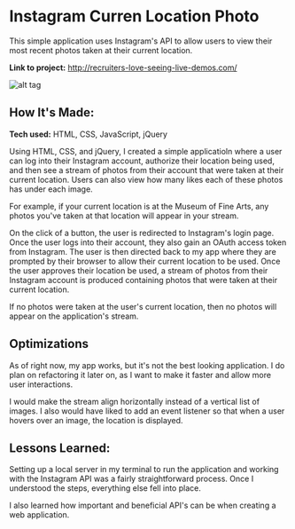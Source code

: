 # Instagram Curren Location Photo 
This simple application uses Instagram's API to allow users to view their most recent photos taken at their current location.

**Link to project:** http://recruiters-love-seeing-live-demos.com/

![alt tag](http://placecorgi.com/1200/650)

## How It's Made:

**Tech used:** HTML, CSS, JavaScript, jQuery

Using HTML, CSS, and jQuery, I created a simple applicatioln where a user can log into their Instagram account, authorize their location being used, and then see a stream of photos from their account that were taken at their current location. Users can also view how many likes each of these photos has under each image.

For example, if your current location is at the Museum of Fine Arts, any photos you've taken at that location will appear in your stream.

On the click of a button, the user is redirected to Instagram's login page. Once the user logs into their account, they also gain an OAuth access token from Instagram. The user is then directed back to my app where they are prompted by their browser to allow their current location to be used. Once the user approves their location be used, a stream of photos from their Instagram account is produced containing photos that were taken at their current location.

If no photos were taken at the user's current location, then no photos will appear on the application's stream.





## Optimizations

As of right now, my app works, but it's not the best looking application. I do plan on refactoring it later on, as I want to make it faster and allow more user interactions.

I would make the stream align horizontally instead of a vertical list of images. I also would have liked to add an event listener so that when a user hovers over an image, the location is displayed.


## Lessons Learned:

Setting up a local server in my terminal to run the application and working with the Instagram API was a fairly straightforward process. Once I understood the steps, everything else fell into place.

I also learned how important and beneficial API's can be when creating a web application. 

